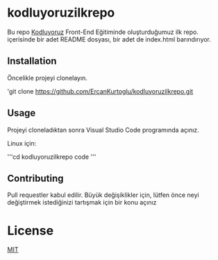 # kodluyoruzilkrepo
Bu repo [Kodluyoruz]() Front-End Eğitiminde oluşturduğumuz ilk repo. içerisinde bir adet README dosyası, bir adet de index.html barındırıyor.

## Installation

Öncelikle projeyi clonelayın.

'git clone https://github.com/ErcanKurtoglu/kodluyoruzilkrepo.git

## Usage

Projeyi cloneladıktan sonra Visual Studio Code programında açınız.

Linux için:

'''cd kodluyoruzilkrepo
code
'''

## Contributing
Pull requestler kabul edilir. Büyük değişiklikler için, lütfen önce neyi değiştirmek istediğinizi tartışmak için bir konu açınız

# License

[MIT]()